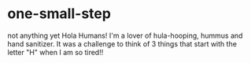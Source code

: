 # one-small-step
not anything yet
Hola Humans! I'm a lover of hula-hooping, hummus and hand sanitizer. It was a challenge to think of 3 things that start with the letter "H" when I am so tired!!

